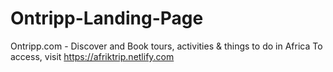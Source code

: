 # Ontripp-Landing-Page
Ontripp.com - Discover and Book tours, activities &amp; things to do in Africa
To access, visit https://afriktrip.netlify.com
